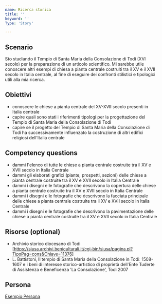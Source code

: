 ```yaml
---
name: Ricerca storica
title: ''
keyword: ''
Type: 'Story'

---
```


## Scenario
Sto studiando il Tempio di Santa Maria della Consolazione di Todi (XVI secolo) per la preparazione di un articolo scientifico. Mi sarebbe utile conoscere altri esempi di chiesa a pianta centrale costruiti tra il XV e il XVII secolo in Italia centrale, al fine di eseguire dei confronti stilistici e tipologici utili alla mia ricerca. 

## Obiettivi
- conoscere le chiese a pianta centrale del XV-XVII secolo presenti in Italia centrale 
- capire quali sono stati i riferimenti tipologi per la progettazione del Tempio di Santa Maria della Consolazione di Todi 
- capire se il progetto del Tempio di Santa Maria della Consolazione di Todi ha successivamente influenzato la costruzione di altri edifici religiosi dell'Italia centrale

## Competency questions
- dammi l'elenco di tutte le chiese a pianta centrale costruite tra il XV e XVII secolo in Italia Centrale
- dammi gli elaborati grafici (piante, prospetti, sezioni) delle chiese a pianta centrale costruite tra il XV e XVII secolo in Italia Centrale
- dammi i disegni e le fotografie che descrivono la copertura delle chiese a pianta centrale costruite tra il XV e XVII secolo in Italia Centrale
- dammi i disegni e le fotografie che descrivono la facciata principale delle chiese a pianta centrale costruite tra il XV e XVII secolo in Italia Centrale
- dammi i disegni e le fotografie che descrivono la pavimentazione delle chiese a pianta centrale costruite tra il XV e XVII secolo in Italia Centrale



## Risorse (optional)
- Archivio storico diocesano di Todi [https://siusa.archivi.beniculturali.it/cgi-bin/siusa/pagina.pl?TipoPag=cons&Chiave=11376]
- L. Battistoni, Il tempio di Santa Maria della Consolazione in Todi: 1508-1607 e i beni di interesse storico-artistico di proprietà dell'Ente Tuderte di Assistenza e Beneficenza 'La Consolazione', Todi 2007

## Persona
[Esempio Persona](https://github.com/read-project/stories/blob/main/Persona/Maria.md) 
